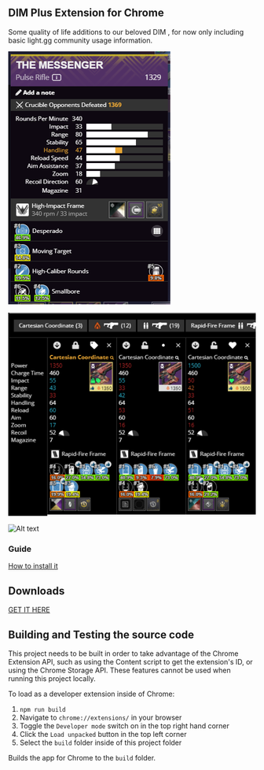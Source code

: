 ## DIM Plus Extension for Chrome

Some quality of life additions to our beloved DIM , for now only including basic light.gg community usage information.

![Alt text](./1_lightgg_integration.png?raw=true "My precious Messenger")

![Alt text](./2_lightgg_integration_compare.png?raw=true "Compare")

![Alt text](./2_lightgg_integration_extra.png?raw=true "Trait combo popularity and more")

### Guide
[How to install it](https://www.youtube.com/watch?v=em6Nu4GzXnA&ab_channel=LeoN)

## Downloads
[GET IT HERE](https://github.com/leonardoneumann/DimPlus/releases/)


## Building and Testing the source code

This project needs to be built in order to take advantage of the Chrome Extension API, such as using the Content script to get the extension's ID, or using the Chrome Storage API. These features cannot be used when running this project locally.

To load as a developer extension inside of Chrome:

1. `npm run build` <br>
2. Navigate to `chrome://extensions/` in your browser <br>
3. Toggle the `Developer mode` switch on in the top right hand corner <br>
4. Click the `Load unpacked` button in the top left corner <br>
5. Select the `build` folder inside of this project folder <br>

Builds the app for Chrome to the `build` folder.<br>

